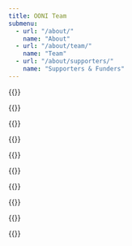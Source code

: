 ```yaml
---
title: OONI Team
submenu:
  - url: "/about/"
    name: "About"
  - url: "/about/team/"
    name: "Team"
  - url: "/about/supporters/"
    name: "Supporters & Funders"
---
```


{{<team-listing>}}

{{<team-member name="Arturo Filastò" role="Executive Director & CTO" email="arturo@ooni.org" pgpkey="67EF3966509986E96ACEE84E5D67CD18702287F4" twitter="hellais" img="images/arturo.jpg">}}

{{<team-member name="Maria Xynou" role="Director of Strategic Engagement" email="maria@ooni.org" pgpkey="2DC8AFB6CA11B5521081FBDE2131B3BE70CA417E" twitter="agrabeli_" img="images/maria.jpg">}}

{{<team-member name="Roberta Giassetti" role="Director of Finance & Administration" email="roberta@ooni.org" img="images/roberta.jpg" >}}

{{<team-member name="Jessie Bonisteel" role="Senior Project Manager" email="jessie@ooni.org" img="images/jessie.jpg">}}

{{<team-member name="Norbel Ambanumben" role="Mobile Developer" email="norbel@ooni.org" pgpkey="faf82a0736b1982f0de199efd312778944f4bb11" img="images/norbel.jpg">}}

{{<team-member name="Mehul Gulati" role="Backend Developer" email="mehul@ooni.org">}}

{{<team-member name="Maja Komel" role="Frontend Engineer" email="maja@ooni.org" pgpkey="A22363F51398A95B593F94C8231F093C7F5D7A45">}}

{{<team-member name="Elizaveta Yachmeneva" role="Community Coordinator" email="elizaveta@ooni.org" pgpkey="0419a8e327f6a7ff3ce5099a5be5b99b31b45a4f" twitter="elyachmeneva" img="images/elizaveta.jpg">}}


{{</team-listing>}}
